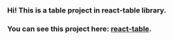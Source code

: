 ### Hi! This is a table project in react-table library.
### You can see this project here: [react-table](https://samurai98.github.io/react-table/).